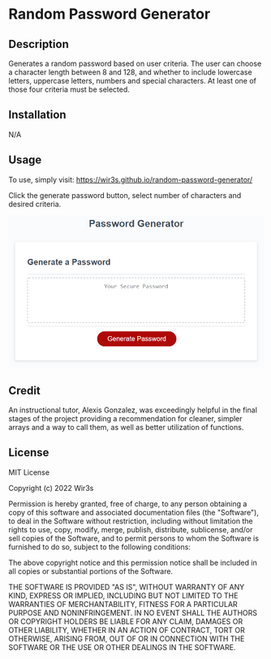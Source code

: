 # Random Password Generator

## Description

Generates a random password based on user criteria. The user can choose a character length between 8 and 128, and whether to include lowercase letters, uppercase letters, numbers and special characters. At least one of those four criteria must be selected.

## Installation

N/A

## Usage

To use, simply visit: https://wir3s.github.io/random-password-generator/

Click the generate password button, select number of characters and desired criteria.

![Screentshot:](https://github.com/Wir3s/random-password-generator/blob/main/assets/images/password-generator-screenshot.png)

## Credit

An instructional tutor, Alexis Gonzalez, was exceedingly helpful in the final stages of the project providing a recommendation for cleaner, simpler arrays and a way to call them, as well as better utilization of functions.

## License

MIT License

Copyright (c) 2022 Wir3s

Permission is hereby granted, free of charge, to any person obtaining a copy
of this software and associated documentation files (the "Software"), to deal
in the Software without restriction, including without limitation the rights
to use, copy, modify, merge, publish, distribute, sublicense, and/or sell
copies of the Software, and to permit persons to whom the Software is
furnished to do so, subject to the following conditions:

The above copyright notice and this permission notice shall be included in all
copies or substantial portions of the Software.

THE SOFTWARE IS PROVIDED "AS IS", WITHOUT WARRANTY OF ANY KIND, EXPRESS OR
IMPLIED, INCLUDING BUT NOT LIMITED TO THE WARRANTIES OF MERCHANTABILITY,
FITNESS FOR A PARTICULAR PURPOSE AND NONINFRINGEMENT. IN NO EVENT SHALL THE
AUTHORS OR COPYRIGHT HOLDERS BE LIABLE FOR ANY CLAIM, DAMAGES OR OTHER
LIABILITY, WHETHER IN AN ACTION OF CONTRACT, TORT OR OTHERWISE, ARISING FROM,
OUT OF OR IN CONNECTION WITH THE SOFTWARE OR THE USE OR OTHER DEALINGS IN THE
SOFTWARE.
